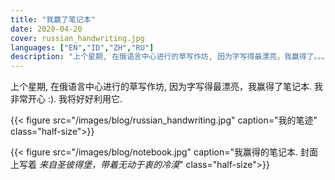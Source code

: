 ```yaml
---
title: "我赢了笔记本"
date: 2020-04-20
cover: russian_handwriting.jpg
languages: ["EN","ID","ZH","RU"]
description: "上个星期, 在俄语言中心进行的草写作坊, 因为字写得最漂亮，我赢得了。。。"
---
```


上个星期, 在俄语言中心进行的草写作坊, 因为字写得最漂亮，我赢得了笔记本. 我非常开心 :). 我将好好利用它. 

{{< figure src="/images/blog/russian_handwriting.jpg" caption="我的笔迹" class="half-size">}}

{{< figure src="/images/blog/notebook.jpg" caption="我赢得的笔记本. 封面上写着 *来自圣彼得堡，带着无动于衷的冷漠*" class="half-size">}}
